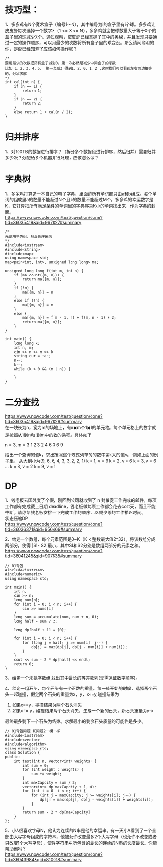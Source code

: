 # 技巧型：
1、多多鸡有N个魔术盒子（编号1～N），其中编号为i的盒子里有i个球。多多鸡让皮皮虾每次选择一个数字X（1 <= X <= N），多多鸡就会把球数量大于等于X个的盒子里的球减少X个。通过观察，皮皮虾已经掌握了其中的奥秘，并且发现只要通过一定的操作顺序，可以用最少的次数将所有盒子里的球变没。那么请问聪明的你，是否已经知道了应该如何操作呢？  
```
/* 
要用最少的次数把所有盒子减到0，第一次必然是减少中间盒子的球数
比如 1，2，3，4，5， 第一次减3 得到1，2，0，1，2 ,这时我们可以看到左右两边相等的，分冶求解
*/
int cal(int n) {
    if (n == 1) {
        return 1;
    }
    if (n == 2) {
        return 2;
    }
    else return 1 + cal(n / 2);
}
```

# 归并排序
1、对100TB的数据进行排序？（拆分多个数据段进行排序，然后归并）需要归并多少次？分配给多个机器并行处理，应该怎么做？  


# 字典树
1、多多鸡打算造一本自己的电子字典，里面的所有单词都只由a和b组成。每个单词的组成里a的数量不能超过N个且b的数量不能超过M个。多多鸡的幸运数字是K，它打算把所有满足条件的单词里的字典序第K小的单词找出来，作为字典的封面。  
https://www.nowcoder.com/test/question/done?tid=36035419&qid=967827#summary  
```
/*
先使用字典树，然后先序遍历
*/
#include<iostream>
#include<string>
#include<map>
using namespace std;
map<pair<int, int>, unsigned long long> ma;

unsigned long long f(int m, int n) {
    if (ma.count({m, n})) {
        return ma[{m, n}];
    }
    if (!m) {
        ma[{m, n}] = n;
    }
    else if (!n) {
        ma[{m, n}] = m;
    }
    else {
        ma[{m, n}] = f(m - 1, n) + f(m, n - 1) + 2;
        return ma[{m, n}];
    }
}

int main() {
    long long k;
    int n, m;
    cin >> n >> m >> k;
    string cur = "a";
    n--;
    k--;
    while (k > 0 && (m | n)) {

    }
}
```

# 二分查找
https://www.nowcoder.com/test/question/done?tid=36035419&qid=967829#summary  
在一块长为n，宽为m的场地上，有n✖️m个1✖️1的单元格。每个单元格上的数字就是按照从1到n和1到m中的数的乘积。具体如下

n = 3, m = 3
1   2   3
2   4   6
3   6   9

给出一个查询的值k，求出按照这个方式列举的的数中第k大的值v。
例如上面的例子里，
从大到小为(9, 6, 6, 4, 3, 3, 2, 2, 1)
k = 1, v = 9
k = 2, v = 6
k = 3, v = 6
...
k = 8, v = 2
k = 9, v = 1

# DP
1、钱老板去国外度了个假，刚回到公司就收到了 n 封催促工作完成的邮件。每项工作都有完成截止日期 deadline，钱老板做每项工作都会花去cost天，而且不能中断。请你帮钱老板安排一下完成工作的顺序，以减少总的工作推迟时间。  
状态压缩DP  
https://www.nowcoder.com/test/question/done?tid=36036371&qid=956469#summary  


2、给定一个数组，每个元素范围是0~K（K < 整数最大值2^32），将该数组分成两部分，使得 |S1- S2|最小，其中S1和S2分别是数组两部分的元素之和。  
https://www.nowcoder.com/test/question/done?tid=36041245&qid=907635#summary  
```
// 01背包
#include<iostream>
#include<numeric>
using namespace std;

int main() {
    int n;
    cin >> n;
    long num[n];
    for (int i = 0; i < n; i++) {
        cin >> nums[i];
    }
    long sum = accumulate(num, num + n, 0);
    long half = sum / 2;

    long dp[half + 1] = {0};

    for (int i = 0; i < n; i++) {
        for (long j = half; j >= num[i]; j--) {
            dp[j] = max(dp[j], dp[j - num[i]] + num[i]);
        }
    }
    cout << sum - 2 * dp[half] << endl;
    return 0;
}
```

3、给定一个未排序数组,找出其中最长的等差数列(无需保证数字顺序)。  


4、给定一组石头，每个石头有一个正数的重量。每一轮开始的时候，选择两个石头一起碰撞，假定两个石头的重量为x，y，x<=y,碰撞结果为
1. 如果x==y，碰撞结果为两个石头消失
2. 如果x != y，碰撞结果两个石头消失，生成一个新的石头，新石头重量为y-x

最终最多剩下一个石头为结束。求解最小的剩余石头质量的可能性是多少。  
```
// 01背包问题 和问题2一模一样
#include<iostream>
#include<vector>
#include<algorithm>
using namespace std;
class Solution {
public:
    int test(int n, vector<int> weights) {
        int sum = 0;
        for (int weight : weights) {
            sum += weight;
        }
        int maxCapcity = sum / 2;
        vector<int> dp(maxCapcity + 1, 0);
        for (int i = 0; i < n; i++) {
            for (int j = maxCapcity; j >= weights[i]; j--) {
                dp[j] = max(dp[j], dp[j - weights[i]] + weights[i]);
            }
        }
        return sum - 2 * dp[maxCapcity];
    }
};
```

5、小A很喜欢字母N，他认为连续的N串是他的幸运串。有一天小A看到了一个全部由大写字母组成的字符串，他被允许改变最多2个大写字母（也允许不改变或者只改变1个大写字母），使得字符串中所包含的最长的连续的N串的长度最长。你能帮助他吗？  
https://www.nowcoder.com/test/question/done?tid=36043984&qid=810018#summary  